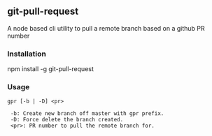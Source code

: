 ## git-pull-request

A node based cli utility to pull a remote branch based on a github PR number

### Installation

npm install -g git-pull-request

### Usage

``` 
gpr [-b | -D] <pr>

 -b: Create new branch off master with gpr prefix.
 -D: Force delete the branch created.
 <pr>: PR number to pull the remote branch for. 
 ```